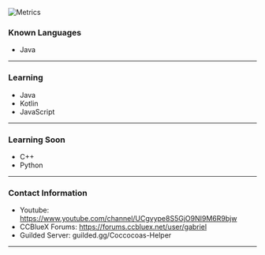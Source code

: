 ![Metrics](https://metrics.lecoq.io/gabrielvicenteYT?template=classic&isocalendar=1&stars=1&introduction=1&languages=1&isocalendar.duration=half-year&languages.colors=github&languages.threshold=0%25&introduction.title=true&stars.limit=3&config.timezone=America%2FChicago)

### Known Languages
-  Java
--------------------------
### Learning
- Java
- Kotlin
- JavaScript
--------------------------
### Learning Soon
- C++
- Python
--------------------------
### Contact Information

 - Youtube: https://www.youtube.com/channel/UCgvype8S5GjO9NI9M6R9bjw
 - CCBlueX Forums: https://forums.ccbluex.net/user/gabriel
 - Guilded Server: guilded.gg/Coccocoas-Helper
 
 --------------------------
